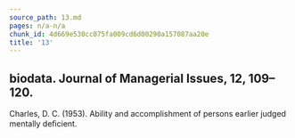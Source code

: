 ```yaml
---
source_path: 13.md
pages: n/a-n/a
chunk_id: 4d669e530cc075fa009cd6d00290a157087aa20e
title: '13'
---
```

## biodata. Journal of Managerial Issues, 12, 109–120.

Charles, D. C. (1953). Ability and accomplishment of persons earlier judged mentally deﬁcient.
